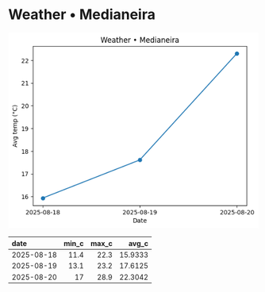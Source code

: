 # Weather • Medianeira

![chart](/reports/img/2025-08-18_weather.png)

| date       |   min_c |   max_c |   avg_c |
|:-----------|--------:|--------:|--------:|
| 2025-08-18 |    11.4 |    22.3 | 15.9333 |
| 2025-08-19 |    13.1 |    23.2 | 17.6125 |
| 2025-08-20 |    17   |    28.9 | 22.3042 |
